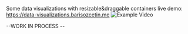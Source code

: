 
Some data visualizations with resizable&draggable containers
live demo: https://data-visualizations.barisozcetin.me
![Example Video](https://i.imgur.com/aGOzx69.gif)

--WORK IN PROCESS --
